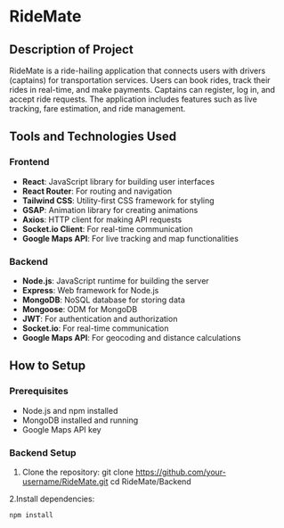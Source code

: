 # RideMate

## Description of Project

RideMate is a ride-hailing application that connects users with drivers (captains) for transportation services. Users can book rides, track their rides in real-time, and make payments. Captains can register, log in, and accept ride requests. The application includes features such as live tracking, fare estimation, and ride management.

## Tools and Technologies Used

### Frontend
- **React**: JavaScript library for building user interfaces
- **React Router**: For routing and navigation
- **Tailwind CSS**: Utility-first CSS framework for styling
- **GSAP**: Animation library for creating animations
- **Axios**: HTTP client for making API requests
- **Socket.io Client**: For real-time communication
- **Google Maps API**: For live tracking and map functionalities

### Backend
- **Node.js**: JavaScript runtime for building the server
- **Express**: Web framework for Node.js
- **MongoDB**: NoSQL database for storing data
- **Mongoose**: ODM for MongoDB
- **JWT**: For authentication and authorization
- **Socket.io**: For real-time communication
- **Google Maps API**: For geocoding and distance calculations

## How to Setup

### Prerequisites
- Node.js and npm installed
- MongoDB installed and running
- Google Maps API key

### Backend Setup

1. Clone the repository:
   git clone https://github.com/your-username/RideMate.git
   cd RideMate/Backend

2.Install dependencies:
   ```bash
   npm install








